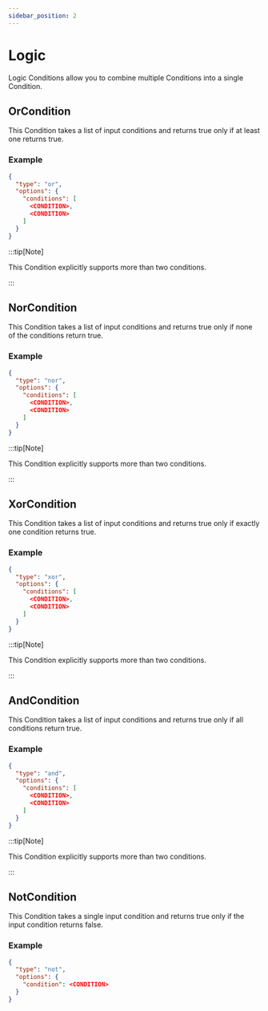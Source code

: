 ```yaml
---
sidebar_position: 2
---
```


# Logic

Logic Conditions allow you to combine multiple Conditions into a single Condition.

## OrCondition

This Condition takes a list of input conditions and returns true only if at least one returns true.

### Example

```json
{
  "type": "or",
  "options": {
    "conditions": [
      <CONDITION>,
      <CONDITION>
    ]
  }
}
```
:::tip[Note]

This Condition explicitly supports more than two conditions.

:::

## NorCondition

This Condition takes a list of input conditions and returns true only if none of the conditions return true.

### Example

```json
{
  "type": "nor",
  "options": {
    "conditions": [
      <CONDITION>,
      <CONDITION>
    ]
  }
}
```
:::tip[Note]

This Condition explicitly supports more than two conditions.

:::

## XorCondition

This Condition takes a list of input conditions and returns true only if exactly one condition returns true.

### Example

```json
{
  "type": "xor",
  "options": {
    "conditions": [
      <CONDITION>,
      <CONDITION>
    ]
  }
}
```
:::tip[Note]

This Condition explicitly supports more than two conditions.

:::

## AndCondition

This Condition takes a list of input conditions and returns true only if all conditions return true.

### Example

```json
{
  "type": "and",
  "options": {
    "conditions": [
      <CONDITION>,
      <CONDITION>
    ]
  }
}
```
:::tip[Note]

This Condition explicitly supports more than two conditions.

:::

## NotCondition

This Condition takes a single input condition and returns true only if the input condition returns false.

### Example

```json
{
  "type": "not",
  "options": {
    "condition": <CONDITION>
  }
}
```